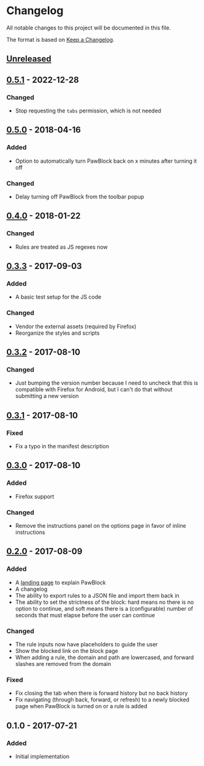 # Changelog

All notable changes to this project will be documented in this file.

The format is based on [Keep a Changelog](http://keepachangelog.com/en/1.0.0/).

## [Unreleased]

## [0.5.1] - 2022-12-28

### Changed

- Stop requesting the `tabs` permission, which is not needed

## [0.5.0] - 2018-04-16

### Added

- Option to automatically turn PawBlock back on x minutes after turning
  it off

### Changed

- Delay turning off PawBlock from the toolbar popup

## [0.4.0] - 2018-01-22

### Changed

- Rules are treated as JS regexes now

## [0.3.3] - 2017-09-03

### Added

- A basic test setup for the JS code

### Changed

- Vendor the external assets (required by Firefox)
- Reorganize the styles and scripts

## [0.3.2] - 2017-08-10

### Changed

- Just bumping the version number because I need to uncheck that this is
  compatible with Firefox for Android, but I can't do that without submitting
  a new version

## [0.3.1] - 2017-08-10

### Fixed

- Fix a typo in the manifest description

## [0.3.0] - 2017-08-10

### Added
- Firefox support

### Changed

- Remove the instructions panel on the options page in favor of inline
  instructions

## [0.2.0] - 2017-08-09
### Added

- A [landing page] to explain PawBlock
- A changelog
- The ability to export rules to a JSON file and import them back in
- The ability to set the strictness of the block: hard means no there is no
  option to continue, and soft means there is a (configurable) number of
  seconds that must elapse before the user can continue

### Changed

- The rule inputs now have placeholders to guide the user
- Show the blocked link on the block page
- When adding a rule, the domain and path are lowercased, and forward slashes
  are removed from the domain

### Fixed

- Fix closing the tab when there is forward history but no back history
- Fix navigating (through back, forward, or refresh) to a newly blocked page
  when PawBlock is turned on or a rule is added

## 0.1.0 - 2017-07-21

### Added

- Initial implementation

[Unreleased]: https://github.com/dguo/pawblock/compare/v0.5.1...HEAD
[0.5.1]: https://github.com/dguo/pawblock/compare/v0.5.0...v0.5.1
[0.5.0]: https://github.com/dguo/pawblock/compare/v0.4.0...v0.5.0
[0.4.0]: https://github.com/dguo/pawblock/compare/v0.3.3...v0.4.0
[0.3.3]: https://github.com/dguo/pawblock/compare/v0.3.2...v0.3.3
[0.3.2]: https://github.com/dguo/pawblock/compare/v0.3.1...v0.3.2
[0.3.1]: https://github.com/dguo/pawblock/compare/v0.3.0...v0.3.1
[0.3.0]: https://github.com/dguo/pawblock/compare/v0.2.0...v0.3.0
[0.2.0]: https://github.com/dguo/pawblock/compare/v0.1.0...v0.2.0
[landing page]: https://dannyguo.com/pawblock
